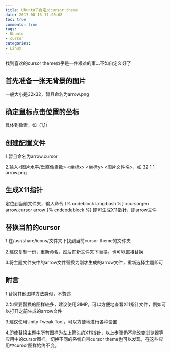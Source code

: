 ```yaml
---
title: Ubuntu下自定义cursor theme
date: 2017-08-13 17:20:08
toc: true
comments: true
tags: 
- Ubuntu
- cursor
categories: 
- Linux
---
```


找到喜欢的cursor theme似乎是一件艰难的事...不如自定义好了<!--more-->
##	首先准备一张无背景的图片
一般大小是32x32，暂且命名为arrow.png
##	确定鼠标点击位置的坐标
具体到像素，如（1,1）
## 	创建配置文件
1.暂且命名为arrow.cursor

2.输入<图片水平/垂直像素数> <坐标x> <坐标y> <图片文件名>，如 32 1 1 arrow.png
##	生成X11指针
定位到当前文件夹，输入命令 
{% codeblock lang:bash %}
xcursorgen arrow.cursor arrow
{% endcodeblock %}
即可生成X11指针，即arrow文件
## 	替换当前的cursor
1.在/usr/share/icons/文件夹下找到当前cursor theme的文件夹

2.建议复制一份，重新命名，然后在新文件夹下替换。也可以直接替换

3.将主题文件夹中的arrow文件替换为刚才生成的arrow文件，重新选择主题即可
## 	附言
1.替换其他图样方法类似，不赘述

2.如果要替换的图样较多，建议使用GIMP，可以方便地查看X11指针文件，例如可以打开之前生成的arrow文件

3.建议使用Unity Tweak Tool，可以方便地进行各种设置

4.即使替换主题中所有图样为左上箭头的X11指针，以上步骤仍不能改变浏览器等应用中的cursor图样。切换不同的系统自带cursor theme也可以发现，在这些应用中cursor图样始终不变。
